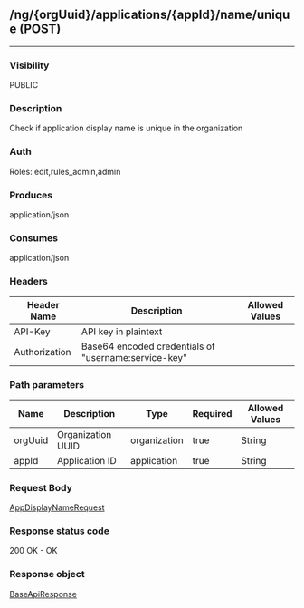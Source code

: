 ## /ng/{orgUuid}/applications/{appId}/name/unique (POST)
---
### Visibility
PUBLIC
### Description
Check if application display name is unique in the organization
### Auth
Roles: edit,rules_admin,admin
### Produces
application/json
### Consumes
application/json
### Headers
| Header Name | Description | Allowed Values |
| ----------- | ----------- | ----------- |
| API-Key | API key in plaintext |  |
| Authorization | Base64 encoded credentials of &quot;username:service-key&quot; |  |
### Path parameters
| Name | Description | Type | Required | Allowed Values |
| ----------- | ----------- | ----------- | ----------- | ----------- |
| orgUuid | Organization UUID | organization | true | String |
| appId | Application ID | application | true | String |
### Request Body
[AppDisplayNameRequest](<../../objects/AppDisplayNameRequest.md>)
### Response status code
200 OK - OK
### Response object
[BaseApiResponse](<../../objects/BaseApiResponse.md>)

